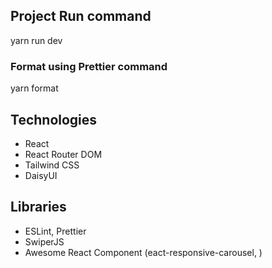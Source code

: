 ## Project Run command

yarn run dev

### Format using Prettier command

yarn format

## Technologies

-   React
-   React Router DOM
-   Tailwind CSS
-   DaisyUI

## Libraries

-   ESLint, Prettier
-   SwiperJS
-   Awesome React Component (eact-responsive-carousel, )
